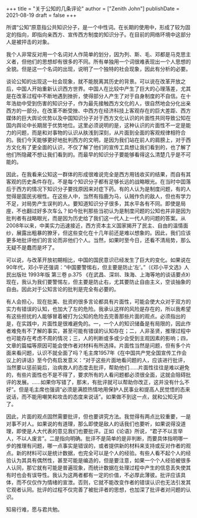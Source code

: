 +++
title = "关于公知的几条评论"
author = ["Zenith John"]
publishDate = 2021-08-19
draft = false
+++

所谓“公知”原意指公共知识分子，是一个中性词。在长期的使用中，形成了较为固定的指向，即指向亲西方、宣传西方制度的知识分子。在目前的网络环境中这部分人是被抨击的对象。

我个人非常反对用一个名词对人作简单的划分，因为列、斯、毛、邓都是马克思主义者，但他们的思想却有很多的不同。所有单独用一个词很难表现出一个人思想的全貌。但是这一个名词的出现，说明了一个独特的社会现象，因此有分析的必要。

谈论公知的出现这一社会现象，就不能脱离其历史的背景。可以说在改革开放之后，中国人开始重新认识西方世界。中国人在比较中产生了巨大的心理落差，尤其是在改革过程中不断地遇到挫折，使得部分人产生了对于自身制度的不自信。在十年浩劫中受到伤害的知识分子，作为最先接触西方文化的人，很自然地会分化出亲西方的一部分。在改革不断受挫、中西方在经济科技上客观存在的巨大差距、西方媒体的巨大舆论优势以及中国知识分子对于西方文化认识的片面性共同导致公知在国内舆论中长期居于优势地位。这里必须说明的是，这种认识的片面性不一定是能力的问题，而是和对事物的认识从肤浅到深刻，从片面到全面的客观规律相符合的。我们今天能够更好地批判西方的文明，是因为我们站在前人的肩膀上，对于西方文化有了更全面的认识，不仅了解了他们的宣传工具想让我们看到的，也了解了他们所隐藏不想让我们看到的。而最早的知识分子要能够看得这么清楚几乎是不可能的。

因此，在我看来公知这一群体的形成很难说完全是西方用钱收买的结果，而自有其客观的历史条件存在。不是每个知识分子都有足够长远的战略眼光。在当时中囯落后于西方的情况下知识分子要找原因来对症下药。有的人认为是制度问题，有的人觉得是国民劣根性。在这些人中，当然有指鹿为马，认贼作负的敌人，但也有学力不足，对局势产生误判的人。要知道知识分子很多，其水平各有不同。即使是局座，不也翻过好多次车么？如今批判那些当初认为是制度问题的公知也并非是因为批判者有战略眼光，而是因为历史给了我们这一代人上一代人的问题的答案。从2008年以来，中美实力迅速接近，西方资本主义国家揭开了民主、自由的温情面纱，展露出粗暴的獠牙，但这些变化在十几年前还是难以想象的。因此，我们应该更多地批评他们的言论而非他们个人。当然，如果时至今日，还看不清局势，那么无疑不是蠢而是坏了。

可以说，与改革开放初期相比，中国的国民意识已经发生了巨大的变化。如果说在90年代，邓小平还强调：“中国要警惕右，但主要是防止‘左’。”（《邓小平文选》人民出版社 1993年版 第三卷 p.375 《在武昌、深圳、珠海、上海等地的谈话要点》）现在，我认为我们要警惕左，但主要是防止右，尤其要防止自由主义，空谈抽象的自由。因此对于公知言论的批判是完全有必要的。

有人会担心，现在批美、批资的很多言论都具有片面性，可能会使大众对于双方的实力有错误的认知，也加大了左的危险。我承认这样的风险是存在的，所以我希望有这些担扰的人能够冒着被打为公知的危险去完善那些片面的观点。必须指出的是，在实践中，片面性是很难避免的。一，一个人的知识储备是有局限的，因此作者难免有不了解的事实，甚至可能有错误的认知存在；二，人非圣贤，推理过程中也可能存在考虑不周的情况；三，人的判断或多或少会受到主观因素的影响；四，文章的篇幅等原因可能会使作者对材料有所选择。片面性当然是问题，但有多个片面来看问题，认识不就全面了吗？毛主席1957年《在中国共产党全国宣传工作会议上的讲话》至今仍有启发意义：“对于这些片面地看问题的人，应该进行批评，当然要以惩前毙后，治病救人的态度去批评，帮助他们……片面性往往是难以避免的，有些片面性也不是不得了，要求所有的人看问题都必须很全面，这就会阻碍批评的发展。……如果你写错了，那末，有批评就可以帮助你改正，这并没有什么不好”。但是毛主席也强调“必须是满腔热情地用保护人民事业和提高人民觉悟的态来说话，而不能用嘲笑和攻击的态度来说话”。如果做不到这一点，就和公知无异了。

因此，片面的观点固然需要批评，但也要讲究方法。我觉得有两点比较重要，一是对事不对人。如果说的有道理，那么即使是敌人的话我们也要听，如果说得没道理，即使是人大代表的意见我们也要批评。正如《论语》所说，“君子不以言举人，不以人废言”。二是指向明确。批评不是简单的是非判断，而要具体指明哪一步的推理有问题，哪一点事实是错误的，或者提供新的材料来支持或反对作者的观点。新的材料可以是统计数据，也完全可以是个人的经验。有些人看不起个人的经验认为其具有偶然性，甚至可能是编造的，但是要注意，如果一个个人经验被很多人认同，那它就有可能是普遍现象，而统计数据在处理过程中产生的信息丢失使其有时也会有误导性。我认为这两者都有一定的价值，不必厚此薄彼。批评应该具体，而不仅仅作为情绪的宣泄。否则，它就不能改变作者的错误认识也无法引发其它观者认同。批评的过程不仅完善了被批评者的思想，也加深了批评者对问题的认识。

知易行难，愿与君共勉。
